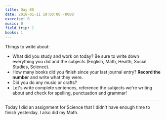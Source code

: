 ```yaml
---
title: Day 85
date: 2018-01-11 19:00:00 -0000
exercise: 0
music: 0
field_trip: 1
books: 1
---
```

Things to write about:

* What did you study and work on today? Be sure to write down everything you did and the subjects (English, Math, Health, Social Studies, Science).
* How many books did you finish since your last journal entry? **Record the number** and write what they were.
* Did you do any music or crafts?
* Let's write complete sentences, reference the subjects we're writing about and check for spelling, punctuation and grammar!

***

Today I did an assignment for Science that I didn't have enough time to finish yesterday. I also did my Math.

